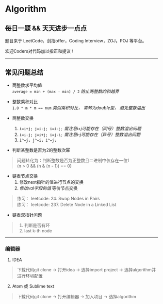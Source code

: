 # Algorithm

## 每日一题 && 天天进步一点点   

题目来于 LeetCode，剑指offer，Coding Interview，ZOJ，POJ 等平台。

欢迎Coders对代码加以指正和提议！

---

## 常见问题总结
+ 两整数求平均值      
`average = min + (max - min) / 2`       *防止两整数的和越界*    

+ 整数乘积对比   
`1.0 * m * m == num`       *类似乘积对比， 需转为double型， 避免整数溢出*

+ 两整数交换      
    1. `i=i+j; j=i-j; i=i-j;`       *需注意i+j可能存在（同号）整数溢出问题*   
    2. `i=i-j; j=i+j; i=j-i;`       *需注意i-j可能存在（异号）整数溢出问题*   
    3. `i^=j; j^=i; i^=j;`           

+ 判断某整数是否为2的整数次幂    
>问题转化为：判断整数是否为正整数且二进制中仅存在一位1   
>(n > 0 && (n & (n - 1)) == 0)

+ 链表节点交换      
    1. 修改next指针的值进行节点的交换      
    2. *修改val字段的值* 等价节点交换      
>练习： leetcode: 24. Swap Nodes in Pairs   
>练习： leetcode: 237. Delete Node in a Linked List

+ 链表双指针问题   
> 1. 判断是否有环   
> 2. last k-th node

---

### 编辑器
1. IDEA
> 下载代码git clone -> 打开idea -> 选择import project -> 选择algorithm并进行环境配置  
 
2. Atom 或 Sublime text
> 下载代码git clone -> 打开编辑器 -> 加入项目 -> 选择algorithm
